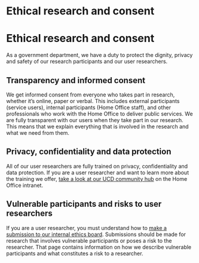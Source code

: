 Ethical research and consent
============================


# Ethical research and consent 
As a government department, we have a duty to protect the dignity, privacy and safety of our research participants and our user researchers. 

## Transparency and informed consent 
We get informed consent from everyone who takes part in research, whether it’s online, paper or verbal. This includes external participants (service users), internal participants (Home Office staff), and other professionals who work with the Home Office to deliver public services. 
We are fully transparent with our users when they take part in our research. This means that we explain everything that is involved in the research and what we need from them. 

## Privacy, confidentiality and data protection
All of our user researchers are fully trained on privacy, confidentiality and data protection. If you are a user researcher and want to learn more about the training we offer, [take a look at our UCD community hub](https://homeofficegovuk.sharepoint.com/sites/UCDcommunityHub/SitePages/Submit-an-ethics-submission.aspx) on the Home Office intranet. 

## Vulnerable participants and risks to user researchers 
If you are a user researcher, you must understand how to [make a submission to our internal ethics board](https://homeofficegovuk.sharepoint.com/sites/UCDcommunityHub/SitePages/User-research-ethics-board-submissions-and-approval.aspx). Submissions should be made for research that involves vulnerable participants or poses a risk to the researcher. That page contains information on how we describe vulnerable participants and what constitutes a risk to a researcher. 




